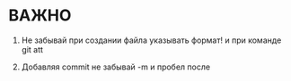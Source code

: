 # ВАЖНО 

1. Не забывай при создании файла указывать формат! и при команде git att

2. Добавляя commit не забывай -m и пробел после 



